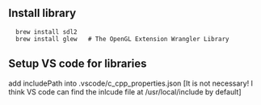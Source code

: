 ## Install library

```
  brew install sdl2
  brew install glew   # The OpenGL Extension Wrangler Library
```

## Setup VS code for libraries

add includePath into .vscode/c_cpp_properties.json
[It is not necessary! I think VS code can find the inlcude file at /usr/local/include by default]
